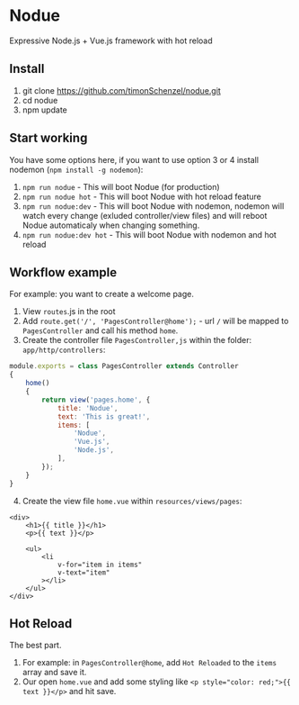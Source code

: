 # Nodue
Expressive Node.js + Vue.js framework with hot reload

## Install
1. git clone https://github.com/timonSchenzel/nodue.git
2. cd nodue
3. npm update

## Start working
You have some options here, if you want to use option 3 or 4 install nodemon (`npm install -g nodemon`):

1. `npm run nodue` - This will boot Nodue (for production)
2. `npm run nodue hot` - This will boot Nodue with hot reload feature
3. `npm run nodue:dev` - This will boot Nodue with nodemon, nodemon will watch every change (exluded controller/view files) and will reboot Nodue automaticaly when changing something.
4. `npm run nodue:dev hot` - This will boot Nodue with nodemon and hot reload

## Workflow example
For example: you want to create a welcome page.

1. View `routes`.js in the root
2. Add `route.get('/', 'PagesController@home');` - url `/` will be mapped to `PagesController` and call his method `home`.
3. Create the controller file `PagesController,js` within the folder: `app/http/controllers`:
```javascript
module.exports = class PagesController extends Controller
{
	home()
	{
		return view('pages.home', {
			title: 'Nodue',
			text: 'This is great!',
			items: [
				'Nodue',
				'Vue.js',
				'Node.js',
			],
		});
	}
}
```

4. Create the view file `home.vue` within `resources/views/pages`:
```vue
<div>
	<h1>{{ title }}</h1>
	<p>{{ text }}</p>
  
	<ul>
		<li
			v-for="item in items"
			v-text="item"
		></li>
	</ul>
</div>
```

## Hot Reload
The best part.

1. For example: in `PagesController@home`, add `Hot Reloaded` to the `items` array and save it.
2. Our open `home.vue` and add some styling like `<p style="color: red;">{{ text }}</p>` and hit save.
